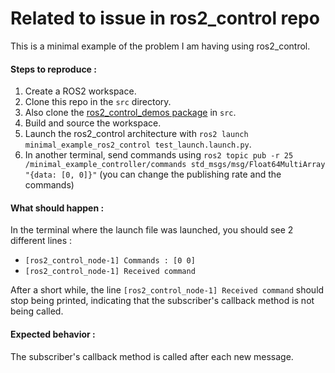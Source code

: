 # Related to issue in ros2_control repo

This is a minimal example of the problem I am having using ros2_control.

#### Steps to reproduce :

1. Create a ROS2 workspace.
2. Clone this repo in the `src` directory.
3. Also clone the [ros2_control_demos package](https://github.com/ros-controls/ros2_control_demos) in `src`.
4. Build and source the workspace.
5. Launch the ros2_control architecture with `ros2 launch minimal_example_ros2_control test_launch.launch.py`.
6. In another terminal, send commands using `ros2 topic pub -r 25 /minimal_example_controller/commands std_msgs/msg/Float64MultiArray "{data: [0, 0]}"` (you can change the publishing rate and the commands)

#### What should happen : 

In the terminal where the launch file was launched, you should see 2 different lines : 

- `[ros2_control_node-1] Commands : [0 0]`
- `[ros2_control_node-1] Received command`

After a short while, the line `[ros2_control_node-1] Received command` should stop being printed, indicating that the subscriber's callback method is not being called.

#### Expected behavior :

The subscriber's callback method is called after each new message.
